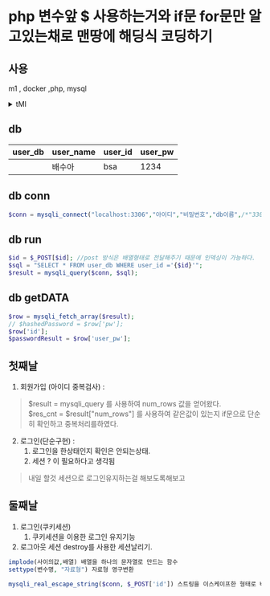 # php 변수앞 $ 사용하는거와 if문 for문만 알고있는채로 맨땅에 해딩식 코딩하기

## 사용 
m1 , docker ,php, mysql

<details>
<summary>tMI</summary>

```bash
docker run --platform linux/amd64 -p 3306:3306 --name [컨테이너 이름] -e MYSQL_ROOT_PASSWORD=[루트 유저 비밀번호] -e MYSQL_DATABASE=[데이터베이스 이름] -e MYSQL_PASSWORD=[비밀번호] -d mysql

docker exec -it mysql bash

mysql -u root -p
# 이후 password 입력
```
dbeaver 에서 allowPublicKey = true 로 해줘야함.
</details>

## db
|user_db|user_name|user_id|user_pw|
|---|---|---|---|
||배수아|bsa|1234

## db conn
```php
$conn = mysqli_connect("localhost:3306","아이디","비밀번호","db이름",/*"3306"*/);
```
## db run
```php
$id = $_POST[$id]; //post 방식은 배열형태로 전달해주기 때문에 인덱싱이 가능하다.
$sql = "SELECT * FROM user_db WHERE user_id ='{$id}'";
$result = mysqli_query($conn, $sql);
```
## db getDATA
```php
$row = mysqli_fetch_array($result);
// $hashedPassword = $row['pw'];
$row['id'];
$passwordResult = $row['user_pw'];
```
## 첫째날 
1. 회원가입 (아이디 중복검사) : 
  > $result = mysqli_query 를 사용하여 num_rows 값을 얻어왔다.  
  > $res_cnt = $result["num_rows"] 를 사용하여 같은값이 있는지 if문으로 단순히 확인하고 중복처리를하였다.
2. 로그인(단순구현) :
   1.  로그인을 한상태인지 확인은 안되는상태.
   2. 세션 ? 이 필요하다고 생각됨
> 내일 할것 세션으로 로그인유지하는걸 해보도록해보고 

## 둘째날 
1. 로그인(쿠키세션)
   1. 쿠키세션을 이용한 로그인 유지기능 
2. 로그아웃 세션 destroy를 사용한 세션날리기.

```php
implode(사이의값,배열) 배열을 하나의 문자열로 만드는 함수
settype(변수명, "자료형") 자료형 영구변환

mysqli_real_escape_string($conn, $_POST['id']) 스트링을 이스케이프한 형태로 바꾼다
```